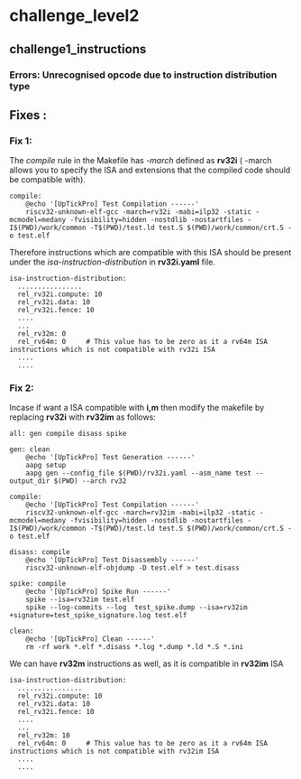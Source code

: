 # challenge_level2
## challenge1_instructions
### Errors: Unrecognised opcode due to instruction distribution type
## Fixes :
### Fix 1:
The *compile* rule in the Makefile has *-march* defined as **rv32i** ( -march allows you to specify the ISA and extensions that the compiled code should be compatible with). 
```
compile:
	@echo '[UpTickPro] Test Compilation ------'
	riscv32-unknown-elf-gcc -march=rv32i -mabi=ilp32 -static -mcmodel=medany -fvisibility=hidden -nostdlib -nostartfiles -I$(PWD)/work/common -T$(PWD)/test.ld test.S $(PWD)/work/common/crt.S -o test.elf
```

Therefore instructions which are compatible with this ISA should be present under the *isa-instruction-distribution* in **rv32i.yaml** file. 
```
isa-instruction-distribution:
  ................
  rel_rv32i.compute: 10
  rel_rv32i.data: 10
  rel_rv32i.fence: 10
  ....
  ...
  rel_rv32m: 0 
  rel_rv64m: 0     # This value has to be zero as it a rv64m ISA instructions which is not compatible with rv32i ISA 
  ....
  ....
```
### Fix 2:
Incase if want a ISA compatible with **i,m** then modify the makefile by replacing **rv32i** with **rv32im** as follows:
```
all: gen compile disass spike

gen: clean
	@echo '[UpTickPro] Test Generation ------'
	aapg setup
	aapg gen --config_file $(PWD)/rv32i.yaml --asm_name test --output_dir $(PWD) --arch rv32

compile:
	@echo '[UpTickPro] Test Compilation ------'
	riscv32-unknown-elf-gcc -march=rv32im -mabi=ilp32 -static -mcmodel=medany -fvisibility=hidden -nostdlib -nostartfiles -I$(PWD)/work/common -T$(PWD)/test.ld test.S $(PWD)/work/common/crt.S -o test.elf

disass: compile
	@echo '[UpTickPro] Test Disassembly ------'
	riscv32-unknown-elf-objdump -D test.elf > test.disass

spike: compile
	@echo '[UpTickPro] Spike Run ------'
	spike --isa=rv32im test.elf 
	spike --log-commits --log  test_spike.dump --isa=rv32im +signature=test_spike_signature.log test.elf

clean:
	@echo '[UpTickPro] Clean ------'
	rm -rf work *.elf *.disass *.log *.dump *.ld *.S *.ini
```
We can have **rv32m** instructions as well, as it is compatible in **rv32im** ISA
```
isa-instruction-distribution:
  ................
  rel_rv32i.compute: 10
  rel_rv32i.data: 10
  rel_rv32i.fence: 10
  ....
  ...
  rel_rv32m: 10
  rel_rv64m: 0     # This value has to be zero as it a rv64m ISA instructions which is not compatible with rv32im ISA 
  ....
  ....
```
